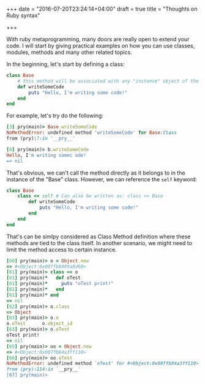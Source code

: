 +++
date = "2016-07-20T23:24:14+04:00"
draft = true
title = "Thoughts on Ruby syntax"

+++

With ruby metaprogramming, many doors are really open to extend your code. I will start by giving practical examples on how you can use classes, modules, methods and many other related topics.

In the beginning, let's start by defining a class:

``` ruby 
class Base
    # this method will be associated with any "instance" object of the "Base" class
    def writeSomeCode
        puts "Hello, I'm writing some code!"
    end
end
```

For example, let's try do the following:

``` ruby
[3] pry(main)> Base.writeSomeCode
NoMethodError: undefined method 'writeSomeCode' for Base:Class
from (pry):7:in '__pry__'

[6] pry(main)> b.writeSomeCode
Hello, I'm writing somec ode!
=> nil

```

That's obvious, we can't call the method directly as it belongs to in the instance of the "Base" class. However, we can reference the `self` keyword:

``` ruby 
class Base
    class << self # Can also be written as: class << Base
        def writeSomeCode
            puts "Hello, I'm writing some code!"
        end
    end
end
```

That's can be simlpy considered as Class Method definition where these methods are tied to the class itself. In another scenario, we might need to limit the method access to certain instance.


``` ruby 
[60] pry(main)> o = Object.new
=> #<Object:0x007fb8499a8d60>
[61] pry(main)> class << o
[61] pry(main)*   def oTest
[61] pry(main)*     puts "oTest print!"
[61] pry(main)*   end  
[61] pry(main)* end  
=> nil
[62] pry(main)> o.class
=> Object
[63] pry(main)> o.o
o.oTest      o.object_id  
[63] pry(main)> o.oTest
oTest print!
=> nil
[65] pry(main)> oo = Object.new
=> #<Object:0x007fb84a3ff110>
[66] pry(main)> oo.oTest
NoMethodError: undefined method `oTest' for #<Object:0x007fb84a3ff110>
from (pry):114:in `__pry__'
[67] pry(main)> 
```
